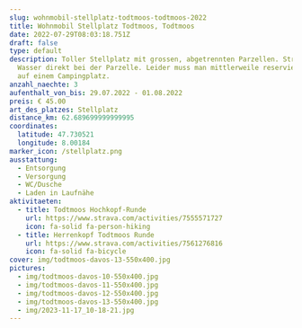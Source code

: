 ```yaml
---
slug: wohnmobil-stellplatz-todtmoos-todtmoos-2022
title: Wohnmobil Stellplatz Todtmoos, Todtmoos
date: 2022-07-29T08:03:18.751Z
draft: false
type: default
description: Toller Stellplatz mit grossen, abgetrennten Parzellen. Strom und
  Wasser direkt bei der Parzelle. Leider muss man mittlerweile reservieren, wie
  auf einem Campingplatz.
anzahl_naechte: 3
aufenthalt_von_bis: 29.07.2022 - 01.08.2022
preis: € 45.00
art_des_platzes: Stellplatz
distance_km: 62.689699999999995
coordinates:
  latitude: 47.730521
  longitude: 8.00184
marker_icon: /stellplatz.png
ausstattung:
  - Entsorgung
  - Versorgung
  - WC/Dusche
  - Laden in Laufnähe
aktivitaeten:
  - title: Todtmoos Hochkopf-Runde
    url: https://www.strava.com/activities/7555571727
    icon: fa-solid fa-person-hiking
  - title: Herrenkopf Todtmoos Runde
    url: https://www.strava.com/activities/7561276816
    icon: fa-solid fa-bicycle
cover: img/todtmoos-davos-13-550x400.jpg
pictures:
  - img/todtmoos-davos-10-550x400.jpg
  - img/todtmoos-davos-11-550x400.jpg
  - img/todtmoos-davos-12-550x400.jpg
  - img/todtmoos-davos-13-550x400.jpg
  - img/2023-11-17_10-18-21.jpg
---
```

